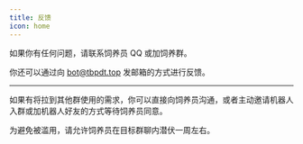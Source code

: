 ```yaml
---
title: 反馈
icon: home
---
```


如果你有任何问题，请联系饲养员 QQ 或加饲养群。

你还可以通过向 [bot@tbpdt.top](mailto:bot@tbpdt.top) 发邮箱的方式进行反馈。

---

如果有将拉到其他群使用的需求，你可以直接向饲养员沟通，或者主动邀请机器人入群或加机器人好友的方式等待饲养员同意。

为避免被滥用，请允许饲养员在目标群聊内潜伏一周左右。
